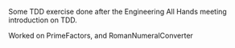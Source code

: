 Some TDD exercise done after the Engineering All Hands meeting introduction on TDD. 

Worked on PrimeFactors, and RomanNumeralConverter
